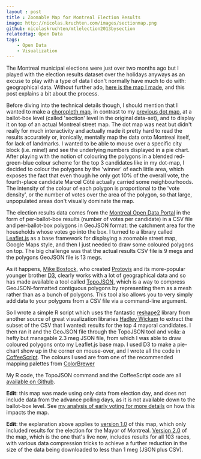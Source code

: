 ```yaml
---
layout : post
title : Zoomable Map for Montreal Election Results
image: http://nicolas.kruchten.com/images/sectionmap.png
github: nicolaskruchten/mtlelection2013bysection
relatedtag: Open Data
tags:
    - Open Data
    - Visualization
---
```


The Montreal municipal elections were just over two months ago but I played with the election results dataset over the holidays anyways as an excuse to play with a type of data I don't normally have much to do with: geographical data. Without further ado, [here is the map I made][map], and this post explains a bit about the process.

<!-- more -->

Before diving into the technical details though, I should mention that I wanted to make a [choropleth map][cm], in contrast to my [previous dot map][dm], at a ballot-box level (called 'section' level in the original data-set), and to display it on top of an actual Montreal street map. The dot map was neat but didn't really for much interactivity and actually made it pretty hard to read the results accurately or, ironically, mentally map the data onto Montreal itself, for lack of landmarks. I wanted to be able to mouse over a specific city block (i.e. mine!) and see the underlying numbers displayed in a pie chart. After playing with the notion of colouring the polygons in a blended red-green-blue colour scheme for the top 3 candidates like in my dot-map, I decided to colour the polygons by the 'winner' of each little area, which exposes the fact that even though he only got 10% of the overall vote, the fourth-place candidate Marcel Côté actually carried some neighbourhoods. The intensity of the colour of each polygon is proportional to the 'vote density', or the number of votes over the area of the polygon, so that large, unpopulated areas don't visually dominate the map.

The election results data comes from the [Montreal Open Data Portal][od] in the form of per-ballot-box results (number of votes per candidate) in a CSV file and per-ballot-box polygons in GeoJSON format: the catchment area for the households whose votes go into the box. I turned to a library called [Leaflet.js][lj] as a base framework for displaying a zoomable street map, Google Maps style, and then I just needed to draw some coloured polygons on top. The big challenge was that the actual results CSV file is 9 megs and the polygons GeoJSON file is 13 megs.

As it happens, [Mike Bostock][mb], who created [Protovis][pv] and its more-popular younger brother [D3][d3], clearly works with a lot of geographical data and so has made available a tool called [TopoJSON][tj], which is a way to compress GeoJSON-formatted contiguous polygons by representing them as a mesh rather than as a bunch of polygons. This tool also allows you to very simply add data to your polygons from a CSV file via a command-line argument.

So I wrote a simple R script which uses the fantastic [reshape2][rs] library from another source of great visualization libraries [Hadley Wickam][hw] to extract the subset of the CSV that I wanted: results for the top 4 mayoral candidates. I then ran it and the GeoJSON file through the TopoJSON tool and voila: a hefty but managable 2.3 meg JSON file, from which I was able to draw coloured polygons onto my Leaflet.js base map. I used D3 to make a pie-chart show up in the corner on mouse-over, and I wrote all the code in [CoffeeScript][cs]. The colours I used are from one of the recommended mapping palettes from [ColorBrewer][cb]

My R code, the TopoJSON command and the CoffeeScript code are all [available on Github][repo].

**Edit**: this map was made using only data from election day, and does not include data from the advance polling days, as it is not available down to the ballot-box level. See [my analysis of early voting for more details][ev] on how this impacts the map.

**Edit**: the explanation above applies to [version 1.0][v1] of this map, which only included results for the election for the Mayor of Montreal. [Version 2.0][v2] of the map, which is the one that's live now, includes results for all 103 races, with various data compression tricks to achieve a further reduction in the size of the data being downloaded to less than 1 meg (JSON plus CSV).

[v1]: https://github.com/nicolaskruchten/mtlelection2013bysection/releases/tag/v1.0
[v2]: https://github.com/nicolaskruchten/mtlelection2013bysection/releases/tag/v2.0
[map]: http://nicolas.kruchten.com/mtlelection2013bysection/
[cm]: http://en.wikipedia.org/wiki/Choropleth_map
[ev]: http://nicolas.kruchten.com/content/2014/01/mtlelection-early-voting/
[dm]: http://nicolas.kruchten.com/content/2013/12/dot-map-of-2013-montreal-election-results/
[lj]: http://leafletjs.com
[od]: http://donnees.ville.montreal.qc.ca/group/election-referendum
[mb]: http://bost.ocks.org/mike/
[pv]: http://mbostock.github.io/protovis/ex/
[d3]: http://d3js.org/
[tj]: https://github.com/mbostock/topojson/wiki
[rs]: http://had.co.nz/reshape/
[hw]: http://had.co.nz/
[cs]: http://coffeescript.org/
[cb]: http://colorbrewer2.org/
[repo]: https://github.com/nicolaskruchten/mtlelection2013bysection


